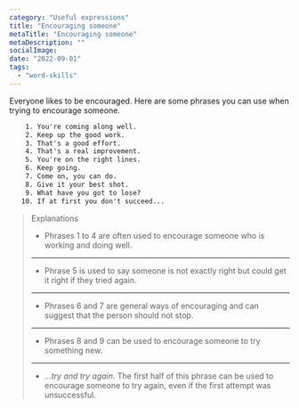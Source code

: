 ```yaml
---
category: "Useful expressions"
title: "Encouraging someone"
metaTitle: "Encouraging someone"
metaDescription: ""
socialImage:
date: "2022-09-01"
tags:
  - "word-skills"
---
```


Everyone likes to be encouraged. Here are some phrases you can use when trying to encourage someone.

```txt
    1. You're coming along well.
    2. Keep up the good work.
    3. That's a good effort.
    4. That's a real improvement.
    5. You're on the right lines.
    6. Keep going.
    7. Come on, you can do.
    8. Give it your best shot.
    9. What have you got to lose?
   10. If at first you don't succeed...
```

> Explanations
>
> - Phrases 1 to 4 are often used to encourage someone who is working and doing well.
>
> ---
>
> - Phrase 5 is used to say someone is not exactly right but could get it right if they tried again.
>
> ---
>
> - Phrases 6 and 7 are general ways of encouraging and can suggest that the person should not stop.
>
> ---
>
> - Phrases 8 and 9 can be used to encourage someone to try something new.
>
> ---
>
> - _...try and try again._ The first half of this phrase can be used to encourage someone to try again, even if the first attempt was unsuccessful.
